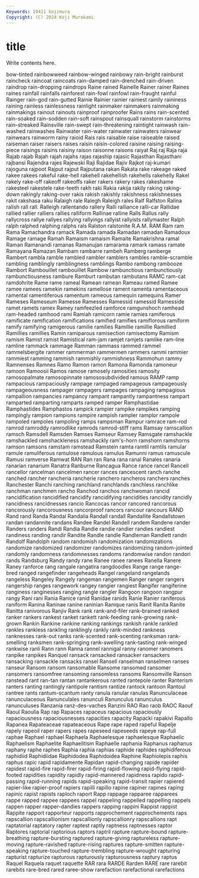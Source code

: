 ```yaml
---
Keywords: 19411 kojimura
Copyright: (C) 2024 Koji Murakami
---
```


# title

Write contents here.



bow-tinted rainbowweed rainbow-winged rainbowy rain-bright
rainburst raincheck raincoat raincoats rain-damped rain-drenched rain-driven raindrop rain-dropping raindrops
Raine rained Rainelle Rainer rainer Raines raines rainfall rainfalls rainforest
rain-fowl rainfowl rain-fraught rainful Rainger rain-god rain-gutted Rainie Rainier rainier
rainiest rainily raininess raining rainless rainlessness rainlight rainmaker rainmakers rainmaking
rainmakings rainout rainouts rainproof rainproofer Rains rains rain-scented rain-soaked rain-sodden
rain-soft rainspout rainsquall rainstorm rainstorms rain-streaked Rainsville rain-swept rain-threatening raintight
rainwash rain-washed rainwashes Rainwater rain-water rainwater rainwaters rainwear rainwears rainworm
rainy raioid Rais rais raisable raise raiseable raised raiseman raiser
raisers raises raisin raisin-colored raisine raising raising-piece raisings raisins raisiny
raison raisonne raisons raiyat Raj raj Raja raja Rajab rajab
Rajah rajah rajahs rajas rajaship rajasic Rajasthan Rajasthani rajbansi Rajendra
rajes Rajewski Raji Rajidae Rajiv Rajkot raj-kumari rajoguna rajpoot Rajput
rajput Rajputana rakan Rakata rake rakeage raked rakee rakees rakeful
rake-hell rakehell rakehellish rakehells rakehelly Rakel rakely rake-off rakeoff rakeoffs
raker rakers rakery rakes rakeshame rakesteel rakestele rake-teeth rakh raki
Rakia rakija rakily raking raking-down rakingly raking-over rakis rakish rakishly
rakishness rakishnesses rakit rakshasa raku Ralaigh rale Ralegh Raleigh rales
Ralf Ralfston Ralina ralish rall rall. Ralleigh rallentando rallery Ralli
ralliance ralli-car Rallidae rallied rallier ralliers rallies ralliform Rallinae ralline
Ralls Rallus rally rallycross rallye rallyes rallying rallyings rallyist rallyists
rallymaster Ralph ralph ralphed ralphing ralphs rals Ralston ralstonite R.A.M.
RAM Ram ram Rama Ramachandra ramack Ramada ramada Ramadan ramadan
Ramadoux Ramage ramage Ramah Ramaism ramaism Ramaite Ramakrishna ramal Raman
Ramanandi ramanas Ramanujan ramarama ramark ramass ramate Ramayana Ramazan Rambam
rambarre rambeh Ramberg ramberge Rambert rambla ramble rambled rambler ramblers
rambles ramble-scramble rambling ramblingly ramblingness ramblings Rambo rambong rambooze Rambort
Rambouillet rambouillet Rambow rambunctious rambunctiously rambunctiousness rambure Ramburt rambutan rambutans
RAMC ram-cat ramdohrite Rame rame rameal Ramean ramean Rameau ramed
Ramee ramee ramees ramekin ramekins ramellose rament ramenta ramentaceous ramental
ramentiferous ramentum rameous ramequin ramequins Ramer Rameses Rameseum Ramesse Ramesses
Ramessid ramessid Ramesside ramet ramets ramex Ramey ramfeezled ramforce ramgunshoch
ramhead ram-headed ramhood rami Ramiah ramicorn ramie ramies ramiferous ramificate
ramification ramifications ramified ramifies ramiflorous ramiform ramify ramifying ramigerous ramilie
ramilies Ramillie ramillie Ramillied Ramillies ramillies Ramin ramiparous ramisection ramisectomy
Ramism ramism Ramist ramist Ramistical ram-jam ramjet ramjets ramlike ram-line
ramline rammack rammage Ramman rammass rammed rammel rammelsbergite rammer rammerman
rammermen rammers rammi rammier rammiest ramming rammish rammishly rammishness Rammohun
rammy Ramnenses Ramnes Ramo Ramon ramon Ramona Ramonda ramoneur ramoon
Ramoosii Ramos ramose ramosely ramosities ramosity ramosopalmate ramosopinnate ramososubdivided ramous
RAMP ramp rampacious rampaciously rampage rampaged rampageous rampageously rampageousness rampager
rampagers rampages rampaging rampagious rampallion rampancies rampancy rampant rampantly rampantness
rampart ramparted ramparting ramparts ramped ramper Ramphastidae Ramphastides Ramphastos rampick
rampier rampike rampikes ramping rampingly rampion rampions rampire rampish rampler
ramplor rampole rampoled rampoles rampoling ramps rampsman Rampur ramrace ram-rod
ramrod ramroddy ramrodlike ramrods ramrod-stiff rams Ramsay ramscallion ramsch Ramsdell
Ramsden Ramses Ramseur Ramsey Ramsgate ramshackle ramshackled ramshackleness ramshackly ram's-horn
ramshorn ramshorns ramson ramsons ramstam ramstead Ramstein ramta ramtil ramtils
ramular ramule ramuliferous ramulose ramulous ramulus Ramunni ramus ramuscule Ramusi
ramverse Ramwat RAN Ran ran Rana rana ranal Ranales ranaria
ranarian ranarium Ranatra Ranburne Rancagua Rance rance rancel Rancell rancellor
rancelman rancelmen rancer rances rancescent ranch ranche ranched rancher rancheria
rancherie ranchero rancheros ranchers ranches Ranchester Ranchi ranching ranchland ranchlands
ranchless ranchlike ranchman ranchmen rancho Ranchod ranchos ranchwoman rancid rancidification
rancidified rancidify rancidifying rancidities rancidity rancidly rancidness rancidnesses rancio Rancocas
rancor rancored rancorous rancorously rancorousness rancorproof rancors rancour rancours RAND
Rand rand Randa Randal Randalia Randall randall Randallite Randallstown randan
randannite randans Randee Randel Randell randem Randene rander Randers randers
Randi Randia Randie randie randier randies randiest randiness randing randir
Randite Randle randle Randleman Randlett randn Randolf Randolph random randomish
randomization randomizations randomize randomized randomizer randomizes randomizing random-jointed randomly randomness
randomnesses randoms randomwise randon randori rands Randsburg Randy randy rane
Ranee ranee ranees Ranella Ranere Raney ranforce rang rangale rangatira
rangdoodles Range range range-bred ranged rangefinder rangeheads Rangel rangeland rangelands
rangeless Rangeley Rangely rangeman rangemen Ranger ranger rangers rangership ranges
rangework rangey rangier rangiest Rangifer rangiferine ranginess ranginesses ranging rangle
rangler Rangoon rangoon rangpur rangy Rani rani Rania Ranice ranid
Ranidae ranids Ranie Ranier raniferous raniform Ranina Raninae ranine raninian
Ranique ranis Ranit Ranita Ranite Ranitta ranivorous Ranjiv Rank rank
rank-and-filer rank-brained ranked ranker rankers rankest ranket rankett rank-feeding rank-growing
rank-grown Rankin Rankine rankine ranking rankings rankish rankle rankled rankles
rankless rankling ranklingly rankly rank-minded rankness ranknesses rank-out ranks rank-scented
rank-scenting ranksman rank-smelling ranksmen rank-springing rank-swelling rank-tasting rank-winged rankwise ranli
Rann rann Ranna rannel rannigal ranny ranomer ranomers ranpike ranpikes
Ranquel ransack ransacked ransacker ransackers ransacking ransackle ransacks ransel Ransell
ranselman ranselmen ranses ranseur Ransom ransom ransomable Ransome ransomed ransomer
ransomers ransomfree ransoming ransomless ransoms Ransomville Ranson ranstead rant ran-tan
rantan rantankerous ranted rantepole ranter Ranterism ranters ranting rantingly rantipole
rantism rantize rantock rantoon Rantoul rantree rants rantum-scantum ranty ranula
ranular ranulas Ranunculaceae ranunculaceous Ranunculales ranunculi Ranunculus ranunculus ranunculuses Ranzania
ranz-des-vaches Ranzini RAO Rao raob RAOC Raouf Raoul Raoulia Rap
rap Rapaces rapaceus rapacious rapaciously rapaciousness rapaciousnesses rapacities rapacity Rapacki
rapakivi Rapallo Rapanea Rapateaceae rapateaceous Rape rape raped rapeful Rapelje
rapely rapeoil raper rapers rapes rapeseed rapeseeds rapeye rap-full raphae
Raphael raphael Raphaela Raphaelesque raphaelesque Raphaelic Raphaelism Raphaelite Raphaelitism Raphaelle
raphania Raphanus raphanus raphany raphe raphes Raphia raphia raphias raphide
raphides raphidiferous raphidiid Raphidiidae Raphidodea Raphidoidea Raphine Raphiolepis raphis raphus
rapic rapid rapidamente Rapidan rapid-changing rapide rapider rapidest rapid-fire rapid-firer
rapid-firing rapid-flowing rapid-flying rapid-footed rapidities rapidity rapidly rapid-mannered rapidness rapido
rapid-passing rapid-running rapids rapid-speaking rapid-transit rapier rapiered rapier-like rapier-proof rapiers
rapilli rapillo rapine rapiner rapines raping rapinic rapist rapists raploch
raport Rapp rappage rapparee rapparees rappe rapped rappee rappees rappel
rappeling rappelled rappelling rappels rappen rapper rapper-dandies rappers rapping rappini
Rappist rappist Rappite rapport rapporteur rapports rapprochement rapprochements raps rapscallion
rapscallionism rapscallionly rapscallionry rapscallions rapt raptatorial raptatory rapter raptest raptly
raptness raptnesses raptor Raptores raptorial raptorious raptors raptril rapture rapture-bound
rapture-breathing rapture-bursting raptured rapture-giving raptureless rapture-moving rapture-ravished rapture-rising raptures rapture-smitten
rapture-speaking rapture-touched rapture-trembling rapture-wrought rapturing rapturist rapturize rapturous rapturously rapturousness
raptury raptus Raquel Raquela raquet raquette RAR rara RARDE Rarden
RARE rare rarebit rarebits rare-bred rared raree-show rarefaction rarefactional rarefactions
